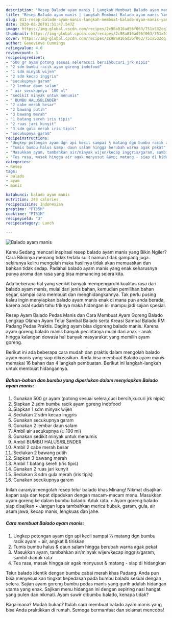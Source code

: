 ```yaml
---
description: "Resep Balado ayam manis | Langkah Membuat Balado ayam manis Yang Enak Dan Lezat"
title: "Resep Balado ayam manis | Langkah Membuat Balado ayam manis Yang Enak Dan Lezat"
slug: 811-resep-balado-ayam-manis-langkah-membuat-balado-ayam-manis-yang-enak-dan-lezat
date: 2020-08-26T01:51:47.547Z
image: https://img-global.cpcdn.com/recipes/2c98a816ad56f063/751x532cq70/balado-ayam-manis-foto-resep-utama.jpg
thumbnail: https://img-global.cpcdn.com/recipes/2c98a816ad56f063/751x532cq70/balado-ayam-manis-foto-resep-utama.jpg
cover: https://img-global.cpcdn.com/recipes/2c98a816ad56f063/751x532cq70/balado-ayam-manis-foto-resep-utama.jpg
author: Genevieve Cummings
ratingvalue: 4.6
reviewcount: 3
recipeingredient:
- "500 gr ayam potong sesuai seleracuci bersihkucuri jrk nipis"
- "2 sdm bumbu racik ayam goreng indofood"
- "1 sdm minyak wijen"
- "2 sdm kecap inggris"
- "secukupnya garam"
- "2 lembar daun salam"
- " air secukupnya  100 ml"
- "sedikit minyak untuk menumis"
- " BUMBU HALUSBLENDER"
- "2 cabe merah besar"
- "2 bawang putih"
- "3 bawang merah"
- "1 batang sereh iris tipis"
- "2 ruas jari kunyit"
- "3 sdm gula merah iris tipis"
- "secukupnya garam"
recipeinstructions:
- "Ungkep potongan ayam dgn api kecil sampai ½ matang dgn bumbu racik ayam + air, angkat &amp; tiriskan"
- "Tumis bumbu halus &amp; daun salam hingga berubah warna agak pekat"
- "Masukkan ayam, tambahkan air/minyak wijen/kecap inggris/garam, sambil diaduk rata"
- "Tes rasa, masak hingga air agak menyusut &amp; matang - siap di hidangkan"
categories:
- Resep
tags:
- balado
- ayam
- manis

katakunci: balado ayam manis 
nutrition: 248 calories
recipecuisine: Indonesian
preptime: "PT35M"
cooktime: "PT51M"
recipeyield: "3"
recipecategory: Lunch

---
```



![Balado ayam manis](https://img-global.cpcdn.com/recipes/2c98a816ad56f063/751x532cq70/balado-ayam-manis-foto-resep-utama.jpg)

Kamu Sedang mencari inspirasi resep balado ayam manis yang Bikin Ngiler? Cara Bikinnya memang tidak terlalu sulit namun tidak gampang juga. sekiranya keliru mengolah maka hasilnya tidak akan memuaskan dan bahkan tidak sedap. Padahal balado ayam manis yang enak seharusnya punya aroma dan rasa yang bisa memancing selera kita.

Ada beberapa hal yang sedikit banyak mempengaruhi kualitas rasa dari balado ayam manis, mulai dari jenis bahan, kemudian pemilihan bahan segar, sampai cara membuat dan menghidangkannya. Tak perlu pusing kalau ingin menyiapkan balado ayam manis enak di mana pun anda berada, karena asal sudah tahu triknya maka hidangan ini mampu jadi sajian spesial.

Resep Ayam Balado Pedas Manis dan Cara Membuat Ayam Goreng Balado Lengkap Olahan Ayam Telur Sambal Balado serta Kreasi Sambal Balado RM Padang Pedas Praktis. Daging ayam bisa digoreng balado manis. Karena ayam goreng balado manis banyak pecintanya mulai dari anak - anak hingga kalangan dewasa hal banyak masyarakat yang memilih ayam goreng.


Berikut ini ada beberapa cara mudah dan praktis dalam mengolah balado ayam manis yang siap dikreasikan. Anda bisa membuat Balado ayam manis memakai 16 bahan dan 4 langkah pembuatan. Berikut ini langkah-langkah untuk membuat hidangannya.

<!--inarticleads1-->

##### Bahan-bahan dan bumbu yang diperlukan dalam menyiapkan Balado ayam manis:

1. Gunakan 500 gr ayam (potong sesuai selera,cuci bersih,kucuri jrk nipis)
1. Siapkan 2 sdm bumbu racik ayam goreng indofood
1. Siapkan 1 sdm minyak wijen
1. Sediakan 2 sdm kecap inggris
1. Gunakan secukupnya garam
1. Gunakan 2 lembar daun salam
1. Ambil  air secukupnya (± 100 ml)
1. Gunakan sedikit minyak untuk menumis
1. Ambil  BUMBU HALUS/BLENDER
1. Ambil 2 cabe merah besar
1. Sediakan 2 bawang putih
1. Siapkan 3 bawang merah
1. Ambil 1 batang sereh (iris tipis)
1. Gunakan 2 ruas jari kunyit
1. Sediakan 3 sdm gula merah (iris tipis)
1. Gunakan secukupnya garam


Inilah caranya mengolah resep telur balado khas Minang! Nikmat disajikan kapan saja dan tepat dipadukan dengan macam-macam menu. Masukkan ayam goreng ke dalam bumbu balado. Aduk rata. • Ayam goreng balado siap disajikan • Jangan lupa tambahkan merica bubuk, garam, gula, air asam jawa, kecap manis, lengkuas dan jahe. 

<!--inarticleads2-->

##### Cara membuat Balado ayam manis:

1. Ungkep potongan ayam dgn api kecil sampai ½ matang dgn bumbu racik ayam + air, angkat &amp; tiriskan
1. Tumis bumbu halus &amp; daun salam hingga berubah warna agak pekat
1. Masukkan ayam, tambahkan air/minyak wijen/kecap inggris/garam, sambil diaduk rata
1. Tes rasa, masak hingga air agak menyusut &amp; matang - siap di hidangkan


Telur balado identik dengan bumbu cabai merah khas Padang. Anda pun bisa menyesuaikan tingkat kepedasan pada bumbu balado sesuai dengan selera. Sajian ayam goreng bumbu pedas manis yang gurih adalah hidangan utama yang enak. Sajikan menu hidangan ini dengan sepiring nasi hangat yang pulen dan nikmati. Ayam suwir dibumbu balado, kenapa tidak? 

Bagaimana? Mudah bukan? Itulah cara membuat balado ayam manis yang bisa Anda praktikkan di rumah. Semoga bermanfaat dan selamat mencoba!
